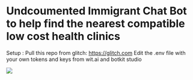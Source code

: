 # Undcoumented Immigrant Chat Bot to help find the nearest compatible low cost health clinics

Setup :
Pull this repo from glitch: https://glitch.com 
Edit the .env file with your own tokens and keys from wit.ai and botkit studio


![](https://i.imgur.com/TmQZmbr.gif)
